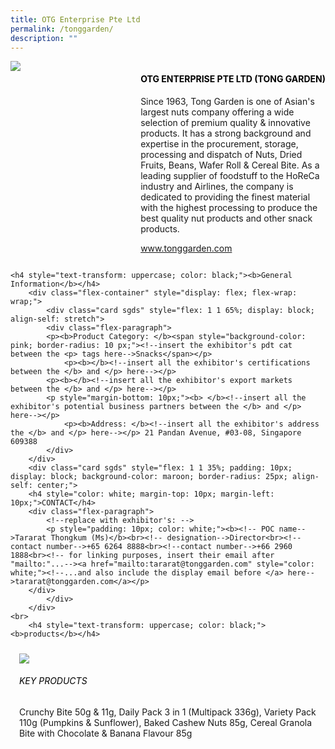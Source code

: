 ```yaml
---
title: OTG Enterprise Pte Ltd
permalink: /tonggarden/
description: ""
---
```

<div class="flex-paragraph">
		<!--hi there! this is a comment and will provide you with instructional guides-->
		<!--insert booth number here!-->
		<p style="text-transform: uppercase"></p></div>
			<div class="flex-container" style="display: flex; flex-wrap: wrap;">
				<!--insert DOWNLOAD link of company logo between the " marks!-->
			<div class="card sgds" style="flex: 1 1 40%; display: block;"><img src="https://drive.google.com/uc?export=download&amp;id=1btPY23smyG_Y02KSI1KF9ZD0tPhiJwq3"></div>
	<div class="card-sgds" style="flex: 1 1 58%; display: block; margin-left: 3px">
		<h4 style="text-transform: uppercase; color: black;"><!--insert the exhibitor's name between the <b> tags here--><b>OTG Enterprise Pte Ltd (Tong Garden)</b></h4><!--insert the exhibitor's description between the <p> tags here-->
		<p>Since 1963, Tong Garden is one of Asian's largest nuts company
offering a wide selection of premium quality &amp; innovative products. It
has a strong background and expertise in the procurement, storage,
processing and dispatch of Nuts, Dried Fruits, Beans, Wafer Roll &amp;
Cereal Bite. As a leading supplier of foodstuff to the HoReCa industry
and Airlines, the company is dedicated to providing the finest
material with the highest processing to produce the best quality nut
products and other snack products.</p>
		<!--insert the exhibitor's website link, making sure there is "https:// www." present please. make sure the entire https link goes in between the " marks-->
		<p><a href="https://www.tonggarden.com" target="_blank"><!--insert the www website link here (no need for https)-->www.tonggarden.com</a></p>
	</div>
</div>



	<h4 style="text-transform: uppercase; color: black;"><b>General Information</b></h4>
		<div class="flex-container" style="display: flex; flex-wrap: wrap;">
			<div class="card sgds" style="flex: 1 1 65%; display: block; align-self: stretch">
			<div class="flex-paragraph">
			<p><b>Product Category: </b><span style="background-color: pink; border-radius: 10 px;"><!--insert the exhibitor's pdt cat between the <p> tags here-->Snacks</span></p> 
				<p><b></b><!--insert all the exhibitor's certifications between the </b> and </p> here--></p>
			<p><b></b><!--insert all the exhibitor's export markets between the </b> and </p> here--></p>
			<p style="margin-bottom: 10px;"><b> </b><!--insert all the exhibitor's potential business partners between the </b> and </p> here--></p>
				<p><b>Address: </b><!--insert all the exhibitor's address the </b> and </p> here--></p> 21 Pandan Avenue, #03-08, Singapore 609388
			</div>
		</div>
		<div class="card sgds" style="flex: 1 1 35%; padding: 10px; display: block; background-color: maroon; border-radius: 25px; align-self: center;">
		<h4 style="color: white; margin-top: 10px; margin-left: 10px;">CONTACT</h4>
		<div class="flex-paragraph">
			<!--replace with exhibitor's: -->
			<p style="padding: 10px; color: white;"><b><!-- POC name-->Tararat Thongkum (Ms)</b><br><!-- designation-->Director<br><!--contact number-->+65 6264 8888<br><!--contact number-->+66 2960 1888<br><!-- for linking purposes, insert their email after "mailto:"...--><a href="mailto:tararat@tonggarden.com" style="color: white;"><!--...and also include the display email before </a> here-->tararat@tonggarden.com</a></p>
		</div>
			</div>
		</div>
	<br>
		<h4 style="text-transform: uppercase; color: black;"><b>products</b></h4>
<div style="display: flex; flex-wrap: wrap;">
&nbsp; <div class="card sgds" style="flex: 1 1 47%; margin: 10px; display: block;"><!--insert the exhibitor's DOWNLOAD image for product between the " marks here-->
	<div class="flex-image" style="display: block;"><img src="https://drive.google.com/uc?export=download&amp;id=1nr7ndza5xZLyArtDHCuevqA0lW7sNySl"></div>
	<div class="flex-paragraph">
		<h6 style="text-transform: uppercase; color: black;"><!--insert product name before </h6> and product description after <p>-->Key Products</h6>
Crunchy Bite 50g &amp; 11g, Daily Pack 3 in 1 (Multipack 336g),
Variety Pack 110g (Pumpkins &amp; Sunflower), Baked Cashew Nuts
85g, Cereal Granola Bite with Chocolate &amp; Banana Flavour 85g


<p></p></div></div></div>